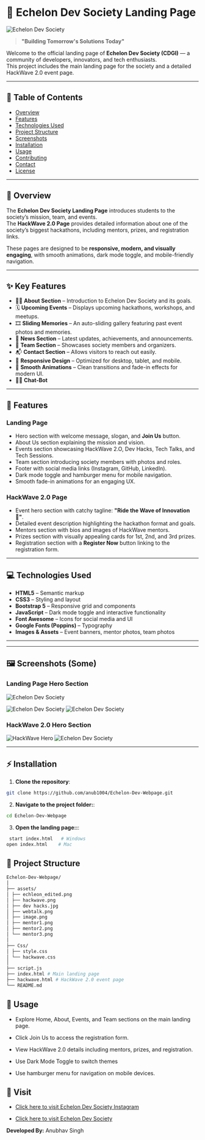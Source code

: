 
# 🚀 Echelon Dev Society Landing Page 

![Echelon Dev Society](assets/herosection.png)

> **"Building Tomorrow's Solutions Today"**  

Welcome to the official landing page of **Echelon Dev Society (CDGI)** — a community of developers, innovators, and tech enthusiasts.  
This project includes the main landing page for the society and a detailed HackWave 2.0 event page.

---

## 📌 Table of Contents
- [Overview](#overview)  
- [Features](#features)  
- [Technologies Used](#technologies-used)  
- [Project Structure](#project-structure)  
- [Screenshots](#screenshots)  
- [Installation](#installation)  
- [Usage](#usage)  
- [Contributing](#contributing)  
- [Contact](#contact)  
- [License](#license)  

---

## 🌟 Overview
The **Echelon Dev Society Landing Page** introduces students to the society’s mission, team, and events.  
The **HackWave 2.0 Page** provides detailed information about one of the society’s biggest hackathons, including mentors, prizes, and registration links.

These pages are designed to be **responsive, modern, and visually engaging**, with smooth animations, dark mode toggle, and mobile-friendly navigation.

---
## ✨ Key Features

- 🧑‍💻 **About Section** – Introduction to Echelon Dev Society and its goals.  
- 🗓️ **Upcoming Events** – Displays upcoming hackathons, workshops, and meetups.  
- 🎞️ **Sliding Memories** – An auto-sliding gallery featuring past event photos and memories.  
- 📰 **News Section** – Latest updates, achievements, and announcements.  
- 👥 **Team Section** – Showcases society members and organizers.  
- 📬 **Contact Section** – Allows visitors to reach out easily.  
- 📱 **Responsive Design** – Optimized for desktop, tablet, and mobile.  
- 🎨 **Smooth Animations** – Clean transitions and fade-in effects for modern UI.
- 🧑‍💻 **Chat-Bot**

---
## 🎯 Features
### Landing Page
- Hero section with welcome message, slogan, and **Join Us** button.
- About Us section explaining the mission and vision.
- Events section showcasing HackWave 2.O, Dev Hacks, Tech Talks, and Tech Sessions.
- Team section introducing society members with photos and roles.
- Footer with social media links (Instagram, GitHub, LinkedIn).
- Dark mode toggle and hamburger menu for mobile navigation.
- Smooth fade-in animations for an engaging UX.

### HackWave 2.0 Page
- Event hero section with catchy tagline: **"Ride the Wave of Innovation 🌊"**.
- Detailed event description highlighting the hackathon format and goals.
- Mentors section with bios and images of HackWave mentors.
- Prizes section with visually appealing cards for 1st, 2nd, and 3rd prizes.
- Registration section with a **Register Now** button linking to the registration form.

---

## 💻 Technologies Used
- **HTML5** – Semantic markup  
- **CSS3** – Styling and layout  
- **Bootstrap 5** – Responsive grid and components  
- **JavaScript** – Dark mode toggle and interactive functionality  
- **Font Awesome** – Icons for social media and UI  
- **Google Fonts (Poppins)** – Typography  
- **Images & Assets** – Event banners, mentor photos, team photos  

---
---

## 🖼 Screenshots (Some)

### Landing Page Hero Section
![Echelon Dev Society](assets/herosection.png)

![Echelon Dev Society](assets/Events.png)
![Echelon Dev Society](assets/Team.png)
### HackWave 2.0 Hero Section
![HackWave Hero](assets/hackwavelanding.png)
![Echelon Dev Society](assets/Mentor.png)



---

## ⚡ Installation
1. **Clone the repository**:
```bash
git clone https://github.com/anub1004/Echelon-Dev-Webpage.git
```

2. **Navigate to the project folder:**:
  ``` bash
 cd Echelon-Dev-Webpage
 ```
3. **Open the landing page::**:
 ``` bash
  start index.html   # Windows
open index.html    # Mac
```
## 📂 Project Structure
``` bash
Echelon-Dev-Webpage/
│
├── assets/
│ ├── echleon_edited.png
│ ├── hackwave.png
│ ├── dev hacks.jpg
│ ├── webtalk.png
│ ├── image.png
│ ├── mentor1.png
│ ├── mentor2.png
│ └── mentor3.png
│
├── Css/
│ ├── style.css
│ └── hackwave.css
│
├── script.js
├── index.html # Main landing page
├── hackwave.html # HackWave 2.0 event page
└── README.md
```
## 🚀 Usage

- Explore Home, About, Events, and Team sections on the main landing page.

- Click Join Us to access the registration form.

- View HackWave 2.0 details including mentors, prizes, and registration.

- Use Dark Mode Toggle to switch themes 

- Use hamburger menu for navigation on mobile devices.
## 📱 Visit

- [Click here to visit Echelon Dev Society Instagram](https://www.instagram.com/echelondevsociety/?__pwa=1)


- [Click here to visit Echelon Dev Society](https://www.linkedin.com/company/echelondevsociety/)



**Developed By:** Anubhav Singh



